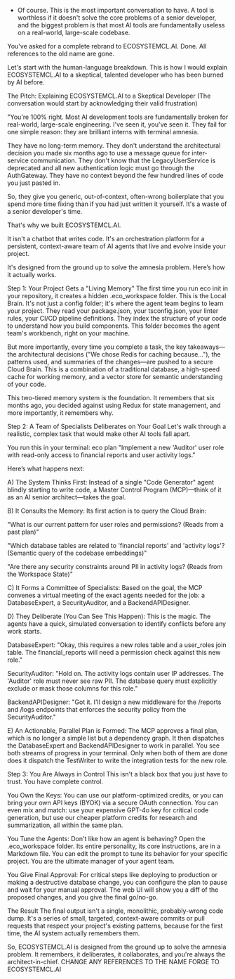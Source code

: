 - Of course. This is the most important conversation to have. A tool is worthless if it doesn't solve the core problems of a senior developer, and the biggest problem is that most AI tools are fundamentally useless on a real-world, large-scale codebase.

You've asked for a complete rebrand to ECOSYSTEMCL.AI. Done. All references to the old name are gone.

Let's start with the human-language breakdown. This is how I would explain ECOSYSTEMCL.AI to a skeptical, talented developer who has been burned by AI before.

The Pitch: Explaining ECOSYSTEMCL.AI to a Skeptical Developer
(The conversation would start by acknowledging their valid frustration)

"You're 100% right. Most AI development tools are fundamentally broken for real-world, large-scale engineering. I've seen it, you've seen it. They fail for one simple reason: they are brilliant interns with terminal amnesia.

They have no long-term memory. They don't understand the architectural decision you made six months ago to use a message queue for inter-service communication. They don't know that the LegacyUserService is deprecated and all new authentication logic must go through the AuthGateway. They have no context beyond the few hundred lines of code you just pasted in.

So, they give you generic, out-of-context, often-wrong boilerplate that you spend more time fixing than if you had just written it yourself. It's a waste of a senior developer's time.

That's why we built ECOSYSTEMCL.AI.

It isn't a chatbot that writes code. It's an orchestration platform for a persistent, context-aware team of AI agents that live and evolve inside your project.

It's designed from the ground up to solve the amnesia problem. Here’s how it actually works.

Step 1: Your Project Gets a "Living Memory"
The first time you run eco init in your repository, it creates a hidden .eco_workspace folder. This is the Local Brain. It's not just a config folder; it's where the agent team begins to learn your project. They read your package.json, your tsconfig.json, your linter rules, your CI/CD pipeline definitions. They index the structure of your code to understand how you build components. This folder becomes the agent team's workbench, right on your machine.

But more importantly, every time you complete a task, the key takeaways—the architectural decisions ("We chose Redis for caching because..."), the patterns used, and summaries of the changes—are pushed to a secure Cloud Brain. This is a combination of a traditional database, a high-speed cache for working memory, and a vector store for semantic understanding of your code.

This two-tiered memory system is the foundation. It remembers that six months ago, you decided against using Redux for state management, and more importantly, it remembers why.

Step 2: A Team of Specialists Deliberates on Your Goal
Let's walk through a realistic, complex task that would make other AI tools fall apart.

You run this in your terminal:
eco plan "Implement a new 'Auditor' user role with read-only access to financial reports and user activity logs."

Here’s what happens next:

A) The System Thinks First: Instead of a single "Code Generator" agent blindly starting to write code, a Master Control Program (MCP)—think of it as an AI senior architect—takes the goal.

B) It Consults the Memory: Its first action is to query the Cloud Brain:

"What is our current pattern for user roles and permissions? (Reads from a past plan)"

"Which database tables are related to 'financial reports' and 'activity logs'? (Semantic query of the codebase embeddings)"

"Are there any security constraints around PII in activity logs? (Reads from the Workspace State)"

C) It Forms a Committee of Specialists: Based on the goal, the MCP convenes a virtual meeting of the exact agents needed for the job: a DatabaseExpert, a SecurityAuditor, and a BackendAPIDesigner.

D) They Deliberate (You Can See This Happen): This is the magic. The agents have a quick, simulated conversation to identify conflicts before any work starts.

DatabaseExpert: "Okay, this requires a new roles table and a user_roles join table. The financial_reports will need a permission check against this new role."

SecurityAuditor: "Hold on. The activity logs contain user IP addresses. The 'Auditor' role must never see raw PII. The database query must explicitly exclude or mask those columns for this role."

BackendAPIDesigner: "Got it. I'll design a new middleware for the /reports and /logs endpoints that enforces the security policy from the SecurityAuditor."

E) An Actionable, Parallel Plan is Formed: The MCP approves a final plan, which is no longer a simple list but a dependency graph. It then dispatches the DatabaseExpert and BackendAPIDesigner to work in parallel. You see both streams of progress in your terminal. Only when both of them are done does it dispatch the TestWriter to write the integration tests for the new role.

Step 3: You Are Always in Control
This isn't a black box that you just have to trust. You have complete control.

You Own the Keys: You can use our platform-optimized credits, or you can bring your own API keys (BYOK) via a secure OAuth connection. You can even mix and match: use your expensive GPT-4o key for critical code generation, but use our cheaper platform credits for research and summarization, all within the same plan.

You Tune the Agents: Don't like how an agent is behaving? Open the .eco_workspace folder. Its entire personality, its core instructions, are in a Markdown file. You can edit the prompt to tune its behavior for your specific project. You are the ultimate manager of your agent team.

You Give Final Approval: For critical steps like deploying to production or making a destructive database change, you can configure the plan to pause and wait for your manual approval. The web UI will show you a diff of the proposed changes, and you give the final go/no-go.

The Result
The final output isn't a single, monolithic, probably-wrong code dump. It's a series of small, targeted, context-aware commits or pull requests that respect your project's existing patterns, because for the first time, the AI system actually remembers them.

So, ECOSYSTEMCL.AI is designed from the ground up to solve the amnesia problem. It remembers, it deliberates, it collaborates, and you're always the architect-in-chief. CHANGE ANY REFERENCES TO THE NAME FORGE TO ECOSYSTEMCL.AI